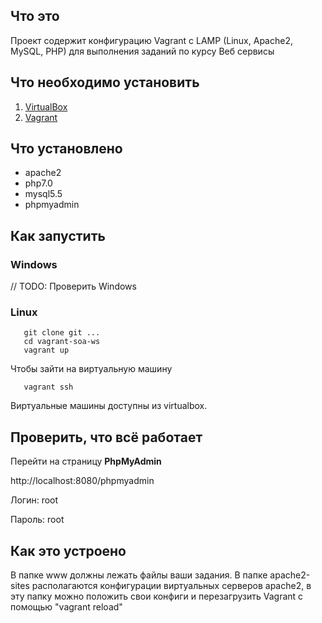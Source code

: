 ## Что это

Проект содержит конфигурацию Vagrant с LAMP (Linux, Apache2, MySQL, PHP) для выполнения заданий по курсу Веб сервисы

## Что необходимо установить

1. [VirtualBox](https://www.virtualbox.org/wiki/Downloads)
2. [Vagrant](https://www.vagrantup.com/downloads.html)

## Что установлено

* apache2
* php7.0
* mysql5.5
* phpmyadmin

## Как запустить

### Windows

// TODO: Проверить Windows

### Linux

```
   git clone git ...
   cd vagrant-soa-ws
   vagrant up
```

Чтобы зайти на виртуальную машину
```
   vagrant ssh
```
Виртуальные машины доступны из virtualbox.

## Проверить, что всё работает

Перейти на страницу **PhpMyAdmin**

http://localhost:8080/phpmyadmin

Логин: root

Пароль: root

## Как это устроено

В папке www должны лежать файлы ваши задания. 
В папке apache2-sites располагаются конфигурации виртуальных серверов apache2, в эту папку можно положить свои конфиги и перезагрузить Vagrant с помощью "vagrant reload"


